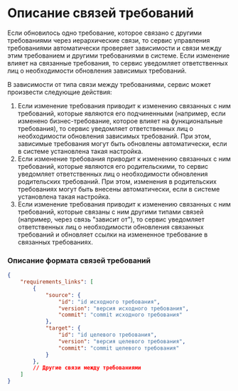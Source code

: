 # Описание связей требований

Если обновилось одно требование, которое связано с другими требованиями через иерархические связи, то сервис управления требованиями автоматически проверяет зависимости и связи между этим требованием и другими требованиями в системе. Если изменение влияет на связанные требования, то сервис уведомляет ответственных лиц о необходимости обновления зависимых требований.

В зависимости от типа связи между требованиями, сервис может произвести следующие действия:

1. Если изменение требования приводит к изменению связанных с ним требований, которые являются его подчиненными (например, если изменено бизнес-требование, которое влияет на функциональные требования), то сервис уведомляет ответственных лиц о необходимости обновления зависимых требований. При этом, зависимые требования могут быть обновлены автоматически, если в системе установлена такая настройка.
2. Если изменение требования приводит к изменению связанных с ним требований, которые являются его родительскими, то сервис уведомляет ответственных лиц о необходимости обновления родительских требований. При этом, изменения в родительских требованиях могут быть внесены автоматически, если в системе установлена такая настройка.
3. Если изменение требования приводит к изменению связанных с ним требований, которые связаны с ним другими типами связей (например, через связь "зависит от"), то сервис уведомляет ответственных лиц о необходимости обновления связанных требований и обновляет ссылки на измененное требование в связанных требованиях.

### Описание формата связей требований
```json
{
    "requirements_links": [
        {
            "source": {
                "id": "id исходного требования",
                "version": "версия исходного требования",
                "commit": "commit исходного требования"
            },
            "target": {
                "id": "id целевого требования",
                "version": "версия целевого требования",
                "commit": "commit целевого требования"
            }
        },
        // Другие связи между требованиями
    ]
}

```